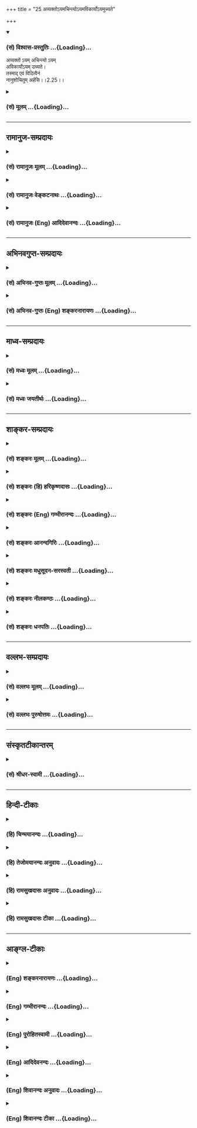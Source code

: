 +++
title = "25 अव्यक्तोऽयमचिन्त्योऽयमविकार्योऽयमुच्यते"

+++
<div class="js_include" newlevelforh1="3" title="(सं) विश्वास-प्रस्तुतिः" unfilled url="/purANam/mahAbhAratam/06-bhIShma-parva/02-bhagavad-gItA-parva/saMskRtam/vishvAsa-prastutiH/02_sAnkhya-yogaH_sarva-/25_avyakto-yamachint.md">
<details open><summary><h3>(सं) विश्वास-प्रस्तुतिः ...{Loading}...</h3></summary>

अव्यक्तो ऽयम् अचिन्त्यो ऽयम्  
अविकार्योऽयम् उच्यते।  
तस्माद् एवं विदित्वैनं  
नानुशोचितुम् अर्हसि।।2.25।।
</details>
</div>
<div class="js_include collapsed" newlevelforh1="3" title="(सं) मूलम्" unfilled url="/purANam/mahAbhAratam/06-bhIShma-parva/02-bhagavad-gItA-parva/saMskRtam/mUlam/02_sAnkhya-yogaH_sarva-/25_avyakto-yamachint.md">
<details><summary><h3>(सं) मूलम् ...{Loading}...</h3></summary>

अव्यक्तोऽयमचिन्त्योऽयमविकार्योऽयमुच्यते।  
तस्मादेवं विदित्वैनं नानुशोचितुमर्हसि।।2.25।।
</details>
</div>


_________________
## रामानुज-सम्प्रदायः
<div class="js_include collapsed" newlevelforh1="3" title="(सं) रामानुजः मूलम्" unfilled url="/purANam/mahAbhAratam/06-bhIShma-parva/02-bhagavad-gItA-parva/saMskRtam/rAmAnujaH/mUlam/02_sAnkhya-yogaH_sarva-/25_avyakto-yamachint.md">
<details><summary><h3>(सं) रामानुजः मूलम् ...{Loading}...</h3></summary>

।।2.25।। छेदनादियोग्यानि वस्तूनि यैः प्रमाणैः व्यज्यन्ते तैः **अयम्**
आत्मा न व्यज्यते इति **अव्यक्तः।** अतः छेद्यादिविजातीयः।
**अचिन्त्यः** च सर्ववस्तुविजातीयत्वेन तत्तत्स्वभावयुक्ततया चिन्तयितुम्
अपि न अर्हः। अतः च **अविकार्यः** विकारानर्हः। **तस्माद्**
उक्तलक्षणम् **एनम् आत्मानं विदित्वा** तत्कृते **न अनुशोचितुम्
अर्हसि।  
**

</details>
</div>
<div class="js_include collapsed" newlevelforh1="3" title="(सं) रामानुजः वेङ्कटनाथः" unfilled url="/purANam/mahAbhAratam/06-bhIShma-parva/02-bhagavad-gItA-parva/saMskRtam/rAmAnujaH/venkaTanAthaH/02_sAnkhya-yogaH_sarva-/25_avyakto-yamachint.md">
<details><summary><h3>(सं) रामानुजः वेङ्कटनाथः ...{Loading}...</h3></summary>

  
  
।।2.25।। पूर्वोक्तानुमानानामुपलम्भयुक्तिविरोधपरिहारमुखेन
सर्वदूषणपरिहारपरं प्रकृतोपसंहारपरं चअव्यक्तः इति श्लोकं व्याख्याति
छेदनेति। शरीरादीनि यैः प्रमाणैः च्छेदनादियोग्यतया प्रत्याय्यन्ते
तैस्तथाऽसौ न प्रत्याय्यतेअहं जानामि इत्यादिरूपेणैव ह्यात्मन उपलम्भः।
शाश्वतस्तु नित्यत्वादिविशिष्टरूपेणेति न पूर्वोक्तानुमानानां
धर्मिग्राहकविरोध इति भावः। निरूपितश्च मोक्षधर्मे व्यक्ताव्यक्तशब्दः
इन्द्रियैर्गृह्यते यद्यत्तत्तद्व्यक्तमिति स्थितिः। अव्यक्तमिति विज्ञेयं
लिङ्गग्राह्यमतीन्द्रियम् म.भा.शां.प. इति। ननु
कुसूलनिहितबीजस्याङ्कुरायोग्यत्वे साध्ये न तावद्व्यक्त्यपेक्षया
धर्मिग्राहकविरोधः। तथाप्यन्वयव्यतिरेकविषयभूतबीजत्वजात्याक्रान्ततया
सामान्यतो विरोध एव भवति। तद्वदत्रापि दृष्टसजातीयतया विरोधः
स्यादित्याशङ्क्याह अतश्छेद्यादिविसजातीय इति।
साजात्यग्राहकाभावाद्वैजात्यग्राहकाच्चेति भावः। सहेतुकं सप्रकारं
चाचिन्त्यशब्दार्थमाह सर्वेति। एतेन सौगताद्यभिमतानामात्मानित्यत्वसाधनानां
सत्त्वादीनां तदनुग्राहकतर्काणां चोपलम्भागमादिविरोधात् भूलशैथिल्यमुक्तं
भवति। अतश्चेति पूर्वोक्तप्रमाणानां बाधकाभावादपीत्यर्थः। यद्वा
अनुमानान्तरमुच्यते। तथाहि आत्मा विकारानर्हः
विकारित्वग्राहकप्रमाणशून्यत्वात् यथेश्वरस्वरूपम् इत्यन्वयदृष्टान्तः यथा
घटादिः इति व्यतिरेकः। यद्वा सामान्येन व्याप्तिः
यद्यादृशाकारग्राहकप्रमाणशून्यं तत्तादृशाकारं न भवति यथानीलं न पीताकारम्
इति। अविकार्य इत्येतावति निर्दिष्टे कादाचित्कविकाराभावमात्रेण
सिद्धसाधनता स्यादिति तत्परिहारकं प्रत्ययार्थं विवृणोति विकारानर्ह इति।
निषेधापेक्षया वेदनस्य पूर्वकालत्वात् क्त्वानिर्देशः न तु शोकापेक्षया।
तेनात्मवेदनस्य शोकाभावहेतुत्वमुक्तं भवति। अर्हसि आत्मवेदिनस्ते
शोकयोग्यतैव न स्यादिति भावः।  
  
  
  

</details>
</div>
<div class="js_include collapsed" newlevelforh1="3" title="(सं) रामानुजः (Eng) आदिदेवानन्दः" unfilled url="/purANam/mahAbhAratam/06-bhIShma-parva/02-bhagavad-gItA-parva/saMskRtam/rAmAnujaH/english/AdidevAnandaH/02_sAnkhya-yogaH_sarva-/25_avyakto-yamachint.md">
<details><summary><h3>(सं) रामानुजः (Eng) आदिदेवानन्दः ...{Loading}...</h3></summary>

2.25 The self is not made manifest by those Pramanas (means of
knowledge) by which objects susceptible of being cleft etc., are made
manifest; hence It is unmanifest, being different in kind from objects
susceptible to cleaving etc., It is inconceivable, being different in
kind from all objects. As It does not possess the essential nature of
any of them. It cannot even be conceived. Therefore, It is unchanging,
incapable of modifications. So knowing this self to be possessed of the
above mentioned alities, it does not become you to feel grief for Its
sake.

</details>
</div>


_________________
## अभिनवगुप्त-सम्प्रदायः
<div class="js_include collapsed" newlevelforh1="3" title="(सं) अभिनव-गुप्तः मूलम्" unfilled url="/purANam/mahAbhAratam/06-bhIShma-parva/02-bhagavad-gItA-parva/saMskRtam/abhinava-guptaH/mUlam/02_sAnkhya-yogaH_sarva-/25_avyakto-yamachint.md">
<details><summary><h3>(सं) अभिनव-गुप्तः मूलम् ...{Loading}...</h3></summary>

।।2.24 2.26।। नैनमित्यादि। नास्य नाशकारणं शस्त्रादि किंचित्करम्।
चिदेकस्वभावस्य अनाश्रितस्य +++(N K add निरपेक्षस्य after अनाश्रितस्य)+++
निरंशस्य +++(N omits निरंशस्य S adds निरवयवस्य after निरंशस्य)+++ स्वतन्त्रस्य
स्वभावान्तरापत्त्याश्रयविनाशावयवविभाग विरोधिप्रादुर्भावादिक्रमेण +++(S
प्रक्रमेण)+++ नाशयितुमशक्यत्वात्। न च देहान्तरगमनमस्य अपूर्वम्
देहान्वितोऽपि +++(N अपूर्वदेहान्नित्योऽपि)+++ सततं देहान्तरं गच्छति तेन
संबध्यते इत्यर्थः। देहस्य क्षणमात्रमप्यनवस्थायित्वात्। एवंभूतं विदित्वा
एनमात्मानं शोचितुं नार्हसि।  

</details>
</div>
<div class="js_include collapsed" newlevelforh1="3" title="(सं) अभिनव-गुप्तः (Eng) शङ्करनारायणः" unfilled url="/purANam/mahAbhAratam/06-bhIShma-parva/02-bhagavad-gItA-parva/saMskRtam/abhinava-guptaH/english/shankaranArAyaNaH/02_sAnkhya-yogaH_sarva-/25_avyakto-yamachint.md">
<details><summary><h3>(सं) अभिनव-गुप्तः (Eng) शङ्करनारायणः ...{Loading}...</h3></summary>

2.23-25 Nainam etc. upto arhasi. The weapons etc., that cause
destruction, haldly do anything to This. For, being, by nature,
exclusively pure Consciousness, remaining without support, having no
component parts and being independent, this cannot be destroyed through
the process of either assumption of an altogether different nature, or
the destruction of the support, or the mutual separation of the
component parts, or the rise of an opponent, and so on. Nor the act to
going to another body is a new thing for This. For, even when This is
\[apparently\] with a single body, This travels always to different
body; for the body does not remain the same even for a moment. By
understanding this Self to be as such, you should not lament This.

</details>
</div>


_________________
## माध्व-सम्प्रदायः
<div class="js_include collapsed" newlevelforh1="3" title="(सं) मध्वः मूलम्" unfilled url="/purANam/mahAbhAratam/06-bhIShma-parva/02-bhagavad-gItA-parva/saMskRtam/madhvaH/mUlam/02_sAnkhya-yogaH_sarva-/25_avyakto-yamachint.md">
<details><summary><h3>(सं) मध्वः मूलम् ...{Loading}...</h3></summary>

।।2.25।। अत एवाव्यक्तादिरूपः।  

</details>
</div>
<div class="js_include collapsed" newlevelforh1="3" title="(सं) मध्वः जयतीर्थः" unfilled url="/purANam/mahAbhAratam/06-bhIShma-parva/02-bhagavad-gItA-parva/saMskRtam/madhvaH/jayatIrthaH/02_sAnkhya-yogaH_sarva-/25_avyakto-yamachint.md">
<details><summary><h3>(सं) मध्वः जयतीर्थः ...{Loading}...</h3></summary>

।।2.25।। ननु ज्ञानिभिर्भगवान् दृश्यते चिन्त्यते च
तत्कथमुच्यतेऽव्यक्तोऽयमचिन्त्योऽयमिति तत्राऽऽह **अतएवे**ति।
अचिन्त्यशक्तित्वादेव। यथोक्तं अतोऽनन्ते न तथाहि लिङ्गम् इति।  

</details>
</div>


_________________
## शाङ्कर-सम्प्रदायः
<div class="js_include collapsed" newlevelforh1="3" title="(सं) शङ्करः मूलम्" unfilled url="/purANam/mahAbhAratam/06-bhIShma-parva/02-bhagavad-gItA-parva/saMskRtam/shankaraH/mUlam/02_sAnkhya-yogaH_sarva-/25_avyakto-yamachint.md">
<details><summary><h3>(सं) शङ्करः मूलम् ...{Loading}...</h3></summary>

।।2.25।।  
  
सर्वकरणाविषयत्वात् न व्यज्यत इति अव्यक्तः अयम् आत्मा। अत एव अचिन्त्यः
अयम्। यद्धि इन्द्रियगोचरः तत् चिन्ताविषयत्वमापद्यते। अयं त्वात्मा
अनिन्द्रियगोचरत्वात् अचिन्त्यः। अत एव अविकार्यः यथा क्षीरं  
दध्यातञ्चनादिना विकारि न तथा अयमात्मा। निरवयवत्वाच्च अविक्रियः। न हि
निरवयवं किञ्चित् विक्रियात्मकं दृष्टम्। अविक्रियत्वात् अविकार्यः अयम्
आत्मा उच्यते। तस्मात् एवं यथोक्तप्रकारेण एनम् आत्मानं विदित्वा त्वं न
अनुशोचितुमर्हसि हन्ताहमेषाम् मयैते हन्यन्त इति।।  
आत्मनः अनित्यत्वमभ्युपगम्य इदमुच्यते  
  

</details>
</div>
<div class="js_include collapsed" newlevelforh1="3" title="(सं) शङ्करः (हि) हरिकृष्णदासः" unfilled url="/purANam/mahAbhAratam/06-bhIShma-parva/02-bhagavad-gItA-parva/saMskRtam/shankaraH/hindI/harikRShNadAsaH/02_sAnkhya-yogaH_sarva-/25_avyakto-yamachint.md">
<details><summary><h3>(सं) शङ्करः (हि) हरिकृष्णदासः ...{Loading}...</h3></summary>

।।2.25।। तथा  
  
यह आत्मा बुद्धि आदि सब करणोंका विषय नहीं होनेके कारण व्यक्त नहीं होता (
जाना नहीं जा सकता ) इसलिये अव्यक्त है।  
इसीलिये यह अचिन्त्य है क्योंकि जो पदार्थ इन्द्रियगोचर होता है वही
चिन्तनका विषय होता है। यह आत्मा इन्द्रियगोचर न होनेसे अचिन्त्य है।  
यह आत्मा अविकारी है अर्थात् जैसे दहीके जावन आदिसे दूध विकारी हो जाता है
वैसे यह नहीं होता।  
तथा अवयवरहित ( निराकार ) होनेके कारण भी आत्मा अविक्रिय है क्योंकि कोई भी
अवयवरहित ( निराकार ) पदार्थ विकारवान् नहीं देखा गया। अतः विकाररहित
होनेके कारण यह आत्मा अविकारी कहा जाता है।  
सुतरां इस आत्माको उपर्युक्त प्रकारसे समझकर तुझे यह शोक नहीं करना चाहिये
कि मैं इनका मारनेवाला हूँ मुझसे ये मारे जाते हैं इत्यादि।  

</details>
</div>
<div class="js_include collapsed" newlevelforh1="3" title="(सं) शङ्करः (Eng) गम्भीरानन्दः" unfilled url="/purANam/mahAbhAratam/06-bhIShma-parva/02-bhagavad-gItA-parva/saMskRtam/shankaraH/english/gambhIrAnandaH/02_sAnkhya-yogaH_sarva-/25_avyakto-yamachint.md">
<details><summary><h3>(सं) शङ्करः (Eng) गम्भीरानन्दः ...{Loading}...</h3></summary>

2.25 Moreover, ucyate, it is said that; ayam, This, the Self; is
avyaktah, unmanifest, since, being beyond the ken of all the organs, It
cannot be objectified. For this very reason, ayam, This; is acintyah,
inconceivable. For anything that comes within the purview of the organs
becomes the object of thought. But this Self is inconceivable becuase It
is not an object of the organs. Hence, indeed, It is avikaryah,
unchangeable. This Self does not change as milk does when mixed with
curd, a curdling medium, etc. And It is chnageless owing to
partlessness, for it is not seen that any non-composite thing is
changeful. Not being subject to transformation, It is said to be
changeless. Tasmat, therefore; vidivata, having known; enam, this one,
the Self; evam, thus, as described; na arhasi, you ought not;
anusocitum, to grieve, thinking, 'I am the slayer of these; these are
killed by me.'

</details>
</div>
<div class="js_include collapsed" newlevelforh1="3" title="(सं) शङ्करः आनन्दगिरिः" unfilled url="/purANam/mahAbhAratam/06-bhIShma-parva/02-bhagavad-gItA-parva/saMskRtam/shankaraH/AnandagiriH/02_sAnkhya-yogaH_sarva-/25_avyakto-yamachint.md">
<details><summary><h3>(सं) शङ्करः आनन्दगिरिः ...{Loading}...</h3></summary>

।।2.25।। त्वंपदार्थपरिशोधनस्य प्रकृतत्वात्तत्रैव हेत्वन्तरमाह
**किञ्चेति।** आत्मनो नित्यत्वादिलक्षणस्य तथैवं प्रथा किमिति न भवति
तत्राह **अव्यक्त इति।** मा तर्हि प्रत्यक्षत्वं भूदनुमेयत्वं तु तस्य
किं न स्यादित्याशङ्क्याह **अतएवेति।** तदेव प्रपञ्चयति **यद्धीति।**
अतीन्द्रियत्वेऽपि सामान्यतो दृष्टविषयत्वं भविष्यतीत्याशङ्क्य
कूटस्थेनात्मना व्याप्तिलिङ्गाभावान्मैवमित्याह **अविकार्य इति।**
अविकार्यत्वे व्यतिरेकदृष्टान्तमाह **यथेति।** किं चात्मा न विक्रियते
निरवयवद्रव्यत्वाद्धटादिवदिति व्यतिरेक्यनुमानमाह **निरवयवत्वाच्चेति।**
निरवयवत्वेऽपि विक्रियावत्त्वे का क्षतिरित्याशङ्क्याह **नहीति।**
सावयवस्यैव विक्रियावत्त्वदर्शनाद् विक्रियावत्त्वे
निरवयवत्वानुपपत्तिरित्यर्थः। यद्धि सावयवं सक्रियं क्षीरादि तद्दध्यादिना
विकारमापद्यते नचात्मनः श्रुतिप्रमितनिरवयवत्वस्य
सावयवत्वमतोऽविक्रियत्वान्नायं विकार्यो भवितुमलमिति फलितमाह
**अविक्रियत्वादिति।**
आत्मयाथात्म्योपदेशमशोच्यानन्वशोचस्त्वमित्युपक्रम्य व्याख्यातमुपसंहरति
**तस्मादिति।**
अव्यक्तत्वाचिन्त्यत्वाविकार्यत्वनित्यत्वसर्वगतत्वादिरूपो यस्मादात्मा
निर्धारितस्तस्मात्तथैव ज्ञातुमुचितस्तज्ज्ञानस्य फलवत्त्वादित्यर्थः।
प्रतिषेध्यमनुशोकमेवाभिनयति **हन्ताहमिति।  
**

</details>
</div>
<div class="js_include collapsed" newlevelforh1="3" title="(सं) शङ्करः मधुसूदन-सरस्वती" unfilled url="/purANam/mahAbhAratam/06-bhIShma-parva/02-bhagavad-gItA-parva/saMskRtam/shankaraH/madhusUdana-sarasvatI/02_sAnkhya-yogaH_sarva-/25_avyakto-yamachint.md">
<details><summary><h3>(सं) शङ्करः मधुसूदन-सरस्वती ...{Loading}...</h3></summary>

।।2.25।। छेद्यत्वादिग्राहकप्रमाणाभावादपि तदभाव इत्याह
अव्यक्तोऽयमित्याद्यर्धेन। यो हीन्द्रियगोचरो भवति स  
  
प्रत्यक्षत्वाद्व्यक्त इत्युच्यते। अयं तु रूपादिहीनत्वान्न तथा। अतो न
प्रत्यक्षं तत्र छेद्यत्वादिग्राहकमित्यर्थः। प्रत्यक्षाभावेऽप्यनुमानं
स्यादित्यत आह अचिन्त्योऽयं चिन्त्योऽनुमेयस्तद्विलक्षणोऽयम्
क्वचित्प्रत्यक्षो हि वह्न्यादिर्गृहीतव्याप्तिकस्य  
  
धूमादेर्दर्शनात्क्वचिदनुमेयो भवति अप्रत्यक्षे तु
व्याप्तिग्रहणासंभवान्नानुमेयत्वमिति भावः। अप्रत्यक्षस्यापीन्द्रियादेः
सामान्यतो दृष्टानुमानविषयत्वं दृष्टमत आह अविकार्योऽयं
यद्विक्रियावच्चक्षुरादिकं तत्स्वकार्यान्यथानुपपत्त्या
कल्प्यमानमर्थापत्तेः  
  
सामान्यतो दृष्टानुमानस्य च विषयो भवति। अयं तु न विकार्यो न विक्रियावानतो
नार्थापत्तेः सामान्यतो दृष्टस्य वा विषय इत्यर्थः। लौकिकशब्दस्यापि
प्रत्यक्षादिपूर्वकत्वात्तन्निषेधेनैव निषेधः। ननु वेदेनैव तत्र
छेद्यत्वादि ग्रहीष्यत इत्यत आह उच्यते वेदेन
सोपकरणेनाच्छेद्याव्यक्तादिरूप एवायमुच्यते तात्पर्येण प्रतिपाद्यते अतो न
वेदस्य तत्प्रतिपादकस्यापि  
  
छेद्यत्वादिप्रतिपादकत्वमित्यर्थः। अत्रनैनं छिन्दन्ति इत्यत्र
शस्त्रादीनां तन्नाशकसामर्थ्याभाव उक्त़ः। अच्छेद्योऽयम् इत्यादौ तस्य
छेदादिकर्मत्वायोग्यत्वमुक्तम्। अव्यक्तोऽयम् इत्यत्र
तच्छेदादिग्राहकमानाभाव उक्त इत्यपौनरुक्त्यं द्रष्टव्यम्। वेदाविनाशिनम्
इत्यादिनां तु श्लोकानामर्थतः शब्दतश्च पौनरुक्त्यं भाष्यकृद्भिः परिहृतम्।
दुर्बोधत्वादात्मवस्तुनः पुनः पुनः प्रसङ्गमापाद्य शब्दान्तरेण तदेव वस्तु
निरूपयति भगवान्वासुदेवः। कथं नु नाम संसारिणां बुद्धिगोचरमापन्नं तत्त्वं
संसारनिवृत्तये स्यादिति वदद्भिः। एंव पूर्वोक्तयुक्तिभिरात्मनो नित्यत्वे
निर्विकारत्वे च सिद्धे तव शोको नोपपन्न इत्युपसंहरति  
  
तस्मादित्यर्धेन। एतादृशात्मस्वरूपवेदनस्य शोककारणनिवर्तकत्वात्तस्मिन्सति
शोको नोचितः। कारणाभावे  
  
कार्याभावस्यावश्यकत्वात्। तेनात्मानमविदित्वा यदन्वशोचस्तद्युक्तमेव।
आत्मानं विदित्वा तु नानुशोचितुमर्हसीत्यभिप्रायः।  

</details>
</div>
<div class="js_include collapsed" newlevelforh1="3" title="(सं) शङ्करः नीलकण्ठः" unfilled url="/purANam/mahAbhAratam/06-bhIShma-parva/02-bhagavad-gItA-parva/saMskRtam/shankaraH/nIlakaNThaH/02_sAnkhya-yogaH_sarva-/25_avyakto-yamachint.md">
<details><summary><h3>(सं) शङ्करः नीलकण्ठः ...{Loading}...</h3></summary>

।।2.25।। एवं ज्ञेयं वस्तूक्तं तच्च
तत्राध्यस्तदेहत्रयनिरासेनापरोक्षीकर्तव्यमित्याह **अव्यक्तोऽयमिति।**
व्यक्तं स्थूलशरीरं प्रत्यक्षगम्यं तदन्योयं प्रत्यगात्मा। तथा
अचिन्त्योऽयं चिन्त्यं चिन्तायोग्यं रूपादि प्रकाशकार्येणानुमेयं
चक्षुरादिसमुदायात्मकं लिङ्गशरीरं अप्रत्यक्षं ततोऽप्यन्योऽयम्। तथा
अविकार्योऽयं विकारं स्थूलसूक्ष्मकार्यभावेनावस्थानमर्हतीति विकार्यं
त्रिगुणात्मकं मूलाज्ञानं कारणशरीरं सुप्तोत्थितस्य न किंचिदवेदिषमिति
परामर्शदर्शनादहं न जानामीत्यनुभवाच्च साक्ष्येकगम्यं ततोऽप्यन्योऽयम्।
उच्यते व्यक्तादिनिषेधमुखेन नतु शृङ्गग्राहिकयाऽयमेवंविध इति
विधिमुखेनोच्यते। यस्मादेवमयमुच्यते तस्मादेनं विदित्वा
नानुशोचितुमर्हसि। तरति शोकमात्मवित् इति श्रुतेरात्मविद् भूत्वा
बन्धुवियोगजं शोकं मा कार्षीरित्यर्थः। उक्तं
चात्मनोऽवस्थात्रयातीतत्वम्स्वप्ननिद्रायुतावाद्यौ
प्राज्ञस्त्वस्वप्ननिद्रया। न निद्रां नैव च स्वप्नं तुर्ये पश्यन्ति
निश्चिताः। इति।  

</details>
</div>
<div class="js_include collapsed" newlevelforh1="3" title="(सं) शङ्करः धनपतिः" unfilled url="/purANam/mahAbhAratam/06-bhIShma-parva/02-bhagavad-gItA-parva/saMskRtam/shankaraH/dhanapatiH/02_sAnkhya-yogaH_sarva-/25_avyakto-yamachint.md">
<details><summary><h3>(सं) शङ्करः धनपतिः ...{Loading}...</h3></summary>

।।2.25।। किंच सर्वकरणागोचरत्वान्न व्यज्यत इत्यव्यक्तः। अयं प्रत्यक्षातीतः
प्रत्यक्षागोचरत्वात् अचिन्त्योऽनुमानागम्यः कार्यलिङ्गकानुमानगम्योऽपि न
भवतीत्याह। अविकार्यः विकारं न प्राप्नोतीत्यर्थः। एतेन
देहत्रयातिरिक्तोऽप्यर्थाद्बोधित इति ज्ञेयम्।
यत्त्वविकार्यःकर्मेन्द्रियाणामप्यगोचर इति तच्चिन्त्यम्। अव्यक्त
इत्यनेनैव तस्य संग्रहात्। अन्यथा सामान्यतो
दृष्टानुमानागोचरत्वालाभापत्तेश्च। उच्यतेनावेदविन्मनुते तं बृहन्तम्यतो
वाच निवर्तन्ते अप्राप्य मनसा सह इत्यादिश्रुतिभिः। तस्मादेवं
यथोक्तप्रकारेण एनमात्मानं ज्ञात्वाऽहं हन्ता मयैवैते हन्यन्त इति शोचितुं
नार्हसि।  

</details>
</div>


_________________
## वल्लभ-सम्प्रदायः
<div class="js_include collapsed" newlevelforh1="3" title="(सं) वल्लभः मूलम्" unfilled url="/purANam/mahAbhAratam/06-bhIShma-parva/02-bhagavad-gItA-parva/saMskRtam/vallabhaH/mUlam/02_sAnkhya-yogaH_sarva-/25_avyakto-yamachint.md">
<details><summary><h3>(सं) वल्लभः मूलम् ...{Loading}...</h3></summary>

।।2.25।। अव्यक्तोऽयमिति। अक्षरोऽयं वस्तुतोऽचिन्त्यश्च। प्रकृतिभ्यः परं
यत्तु तदचिन्त्यस्य लक्षणम् इति वाक्यात्। नन्वेवम्भूतमव्यक्तं प्रधानं
प्रसिद्धं तदेव किं निरूप्यत इति चेत्तत्राह अविकाऽर्योऽयमिति। प्रधानस्य
विकार्यत्वादित्यर्थः। तस्मादेवम्भूतमेनमात्मानं ज्ञात्वा त्वं
नानुशोचितमुर्हसि।  

</details>
</div>
<div class="js_include collapsed" newlevelforh1="3" title="(सं) वल्लभः पुरुषोत्तमः" unfilled url="/purANam/mahAbhAratam/06-bhIShma-parva/02-bhagavad-gItA-parva/saMskRtam/vallabhaH/puruShottamaH/02_sAnkhya-yogaH_sarva-/25_avyakto-yamachint.md">
<details><summary><h3>(सं) वल्लभः पुरुषोत्तमः ...{Loading}...</h3></summary>

  
  
।।2.25।। अव्यक्तो लौकिकेन्द्रियाग्राह्यः। अचिन्त्यो मनसोऽप्यगम्यः।
अविकार्यो विकाररहितः कर्मभिर्वाऽविकार्यः। अयं सर्वत्र व्यापकत्वेन
प्रत्यक्षतयोक्तः। उच्यते वेदैस्तद्रूपश्चेत्यर्थः। यदर्थमेतदुक्तं तदाह
तस्मादिति। तस्मादेनं पूर्वोक्तधर्मवन्तं विदित्वा अनुशोचितुं नार्हसि।  
  
  
  

</details>
</div>


_________________
## संस्कृतटीकान्तरम्
<div class="js_include collapsed" newlevelforh1="3" title="(सं) श्रीधर-स्वामी" unfilled url="/purANam/mahAbhAratam/06-bhIShma-parva/02-bhagavad-gItA-parva/saMskRtam/shrIdhara-svAmI/02_sAnkhya-yogaH_sarva-/25_avyakto-yamachint.md">
<details><summary><h3>(सं) श्रीधर-स्वामी ...{Loading}...</h3></summary>

।।2.25।। किंच अव्यक्तश्चक्षुराद्यविषयः अचिन्त्यो मनसोऽप्यविषयः अविकार्यः
कर्मेन्द्रियाणामप्यगोचर इत्यर्थः। उच्यत इति नित्यत्वादावभियुक्तोक्तिं
प्रमाणयति। उपसंहरति **तस्मादिति।  
**

</details>
</div>


_________________
## हिन्दी-टीकाः
<div class="js_include collapsed" newlevelforh1="3" title="(हि) चिन्मयानन्दः" unfilled url="/purANam/mahAbhAratam/06-bhIShma-parva/02-bhagavad-gItA-parva/hindI/chinmayAnandaH/02_sAnkhya-yogaH_sarva-/25_avyakto-yamachint.md">
<details><summary><h3>(हि) चिन्मयानन्दः ...{Loading}...</h3></summary>

।।2.25।। आत्मा के स्वरूप को भगवान् यहाँ और अधिक स्पष्ट करते हैं। यहाँ
प्रयुक्त शब्दों के द्वारा सत्य का निर्देश युक्तिपूर्वक किया गया है।  
अव्यक्त पंचमहाभूतों में जो सबसे अधिक स्थूल है जैसे पृथ्वी उसका ज्ञान
पांचों ज्ञानेन्द्रियों के द्वारा होता है। परन्तु जैसेजैसे सूक्ष्मतर
तत्त्व तक हम पहुँचते हैं वैसे यह ज्ञात होता है कि उसका ज्ञान पांचों
प्रकार से नहीं होता। जल में गंध नहीं है और अग्नि में रस नहीं है तो वायु
में रूप भी नहीं है। इस प्रकार आकाश सूक्ष्मतम होने से दृष्टिगोचर नहीं
होता। स्वभावत जो आकाश का भी कारण है उसका ज्ञान किसी भी इन्द्रिय के
द्वारा नहीं हो सकता। अत हमें स्वीकार करना पड़ेगा कि वह अव्यक्त है।  
इन्द्रियगोचर वस्तु व्यक्त कही जाती है। अत जो इन्द्रियों से परे है वह
अव्यक्त है। यद्यपि मैं किसी वृक्ष के बीज में वृक्ष को देखसुन नहीं सकता
हूँ और न उसका स्वाद स्पर्श या गंध ज्ञात कर सकता हूँ तथापि मैं जानता हूँ
कि यही बीज वृक्ष का कारण है। इस स्थिति में कहा जायेगा कि बीज में वृक्ष
अव्यक्त अवस्था में है। इस प्रकार आत्मा को अव्यक्त कहने का तात्पर्य यह है
कि वह इन्द्रियों के द्वारा जानने योग्य विषय नहीं है। उपनिषदों में
विस्तारपूर्वक बताया गया है कि आत्मा सबकी द्रष्टा होने से दृश्य विषय नहीं
बन सकती।  
अचिन्त्य आत्मा इन्द्रियों का विषय नहीं है उसी प्रकार यहाँ वह अचिन्त्य है
कहकर यह दर्शाते हैं कि मन और बुद्धि के द्वारा हम आत्मा का मनन और चिन्तन
नहीं कर सकते जैसे अन्य विषयों का विचार सम्भव है। इसका कारण यह है कि मन
और बुद्धि दोनों स्वयं जड़ हैं। परन्तु इस चैतन्य आत्मा के प्रकाश से चेतन
होकर वे अन्य विषयों को ग्रहण करते हैं। अब अपने ही मूलस्वरूप द्रष्टा को
वे किस प्रकार विषय रूप में जान सकेंगे दूरदर्शीय यन्त्र से देखने वाला
व्यक्ति स्वयं को नहीं देख सकता क्योंकि एक ही व्यक्ति स्वयं द्रष्टा और
दृश्य दोनों नहीं हो सकता। यह अचिन्त्य शब्द का तात्पर्य है। अत अव्यक्त और
अचिन्त्य शब्द से आत्मा को अभाव रूप नहीं समझ लेना चाहिए।  
अविकारी अवयवों से युक्त साकार पदार्थ परिच्छिन्न और विकारी होता है।
निरवयव आत्मा में किसी प्रकार का विकार संभव नहीं है।  
इस प्रकार श्रीकृष्ण अर्जुन को उपदेश करते हैं कि आत्मा को उसके शुद्ध रूप
से पहचान कर शोक करना त्याग देना चाहिए। ज्ञानी पुरुष अपने को न मारने वाला
समझता है और न ही मरने वाला मानता है।  
  
भौतिकवादी विचारकों के मत को स्वीकार करके यह मान भी लें कि आत्मा नित्य
नहीं है तब भी भगवान् कहते हैं  

</details>
</div>
<div class="js_include collapsed" newlevelforh1="3" title="(हि) तेजोमयानन्दः अनुवादः" unfilled url="/purANam/mahAbhAratam/06-bhIShma-parva/02-bhagavad-gItA-parva/hindI/tejomayAnandaH/anuvAdaH/02_sAnkhya-yogaH_sarva-/25_avyakto-yamachint.md">
<details><summary><h3>(हि) तेजोमयानन्दः अनुवादः ...{Loading}...</h3></summary>

।।2.25।। यह आत्मा अव्यक्त, अचिन्त्य और अविकारी कहा जाता है; इसलिए इसको
इस प्रकार जानकर तुमको शोक करना उचित नहीं है।।

</details>
</div>
<div class="js_include collapsed" newlevelforh1="3" title="(हि) रामसुखदासः अनुवादः" unfilled url="/purANam/mahAbhAratam/06-bhIShma-parva/02-bhagavad-gItA-parva/hindI/rAmasukhadAsaH/anuvAdaH/02_sAnkhya-yogaH_sarva-/25_avyakto-yamachint.md">
<details><summary><h3>(हि) रामसुखदासः अनुवादः ...{Loading}...</h3></summary>

।।2.25।। यह देही प्रत्यक्ष नहीं दीखता, यह चिन्तनका विषय नहीं है और यह
निर्विकार कहा जाता है। अतः इस देहीको ऐसा जानकर शोक नहीं करना चाहिये।

</details>
</div>
<div class="js_include collapsed" newlevelforh1="3" title="(हि) रामसुखदासः टीका" unfilled url="/purANam/mahAbhAratam/06-bhIShma-parva/02-bhagavad-gItA-parva/hindI/rAmasukhadAsaH/TIkA/02_sAnkhya-yogaH_sarva-/25_avyakto-yamachint.md">
<details><summary><h3>(हि) रामसुखदासः टीका ...{Loading}...</h3></summary>

2.25।।***व्याख्या--*'अव्यक्तोऽयम्'--**जैसे शरीर-संसार स्थूल-रूपसे
देखनेमें आता है, वैसे यह शरीरी स्थूलरूपसे देखनेमें आनेवाला नहीं है;
क्योंकि यह स्थूल सृष्टिसे रहित है।  
**'अचिन्त्योऽयम्'--**मन, बुद्धि आदि देखनेमें तो नहीं आते पर चिन्तनमें
आते, ही हैं अर्थात् ये सभी चिन्तनके विषय हैं। परन्तु यह देही चिन्तनका भी
विषय नहीं है; क्योंकि यह सूक्ष्म सृष्टिसे रहित है।  
**'अविकार्योऽयमुच्यते'--**यह देही विकार-रहित कहा जाता है अर्थात् इसमें
कभी किञ्चिन्मात्र भी परिवर्तन नहीं होता। सबका कारण प्रकृति है उस कारणभूत
प्रकृतिमें भी विकृति होती है। परन्तु इस देहीमें किसी प्रकारकी विकृति
नहीं होती; क्योंकि यह कारण सृष्टिसे रहित है।  
यहाँ चौबीसवें-पचीसवें श्लोकोंमें अच्छेद्य, अदाह्य, अक्लेद्य, अशोष्य,
अचल, अव्यक्त, अचिन्त्य और अविकार्य इन आठ विशेषणोंके द्वारा इस देहीका
निषेधमुखसे और नित्य सर्वगत स्थाणु और सनातन--इन चार विशेषणोंकेद्वारा इस
देहीका विधिमुखसे वर्णन किया गया है। परन्तु वास्तवमें इसका वर्णन हो नहीं
सकता क्योंकि यह वाणीका विषय नहीं है। जिससे वाणी आदि प्रकाशित होते हैं उस
देहीको वे सब प्रकाशित कैसे कर सकते हैं अतः इस देहीका ऐसा अनुभव करना ही
इसका वर्णन करना है।  
**'तस्मादेवं विदित्वैनं नानुशोचितुमर्हसि'--**इसलिये इस देहीको
अच्छेद्य, अशोष्य, नित्य, सनातन, अविकार्य आदि जान लें अर्थात् ऐसा अनुभव
कर लें तो फिर शोक हो ही नहीं सकता।

</details>
</div>


_________________
## आङ्ग्ल-टीकाः
<div class="js_include collapsed" newlevelforh1="3" title="(Eng) शङ्करनारायणः" unfilled url="/purANam/mahAbhAratam/06-bhIShma-parva/02-bhagavad-gItA-parva/english/shankaranArAyaNaH/02_sAnkhya-yogaH_sarva-/25_avyakto-yamachint.md">
<details><summary><h3>(Eng) शङ्करनारायणः ...{Loading}...</h3></summary>

2.25. This is declared to be non-evident, imponderable, and
unchangeable. Therefore understanding This as such you should not
lament.

</details>
</div>
<div class="js_include collapsed" newlevelforh1="3" title="(Eng) गम्भीरानन्दः" unfilled url="/purANam/mahAbhAratam/06-bhIShma-parva/02-bhagavad-gItA-parva/english/gambhIrAnandaH/02_sAnkhya-yogaH_sarva-/25_avyakto-yamachint.md">
<details><summary><h3>(Eng) गम्भीरानन्दः ...{Loading}...</h3></summary>

2.25 It is said that This is unmanifest; This is inconceivable; This is
unchangeable. Therefore, having known This thus, you ougth not to
grieve.

</details>
</div>
<div class="js_include collapsed" newlevelforh1="3" title="(Eng) पुरोहितस्वामी" unfilled url="/purANam/mahAbhAratam/06-bhIShma-parva/02-bhagavad-gItA-parva/english/purohitasvAmI/02_sAnkhya-yogaH_sarva-/25_avyakto-yamachint.md">
<details><summary><h3>(Eng) पुरोहितस्वामी ...{Loading}...</h3></summary>

2.25 It is named the Unmanifest, the Unthinkable, the immutable.
Wherefore, knowing the Spirit as such, thou hast no cause to grieve.

</details>
</div>
<div class="js_include collapsed" newlevelforh1="3" title="(Eng) आदिदेवनन्दः" unfilled url="/purANam/mahAbhAratam/06-bhIShma-parva/02-bhagavad-gItA-parva/english/AdidevanandaH/02_sAnkhya-yogaH_sarva-/25_avyakto-yamachint.md">
<details><summary><h3>(Eng) आदिदेवनन्दः ...{Loading}...</h3></summary>

2.25 This (self) is said to be unmanifest, inconceivable and unchanging.
Therefore, knowing It thus, it does not befit you to grieve.

</details>
</div>
<div class="js_include collapsed" newlevelforh1="3" title="(Eng) शिवानन्दः अनुवादः" unfilled url="/purANam/mahAbhAratam/06-bhIShma-parva/02-bhagavad-gItA-parva/english/shivAnandaH/anuvAdaH/02_sAnkhya-yogaH_sarva-/25_avyakto-yamachint.md">
<details><summary><h3>(Eng) शिवानन्दः अनुवादः ...{Loading}...</h3></summary>

2.25 This (Self) is said to be unmanifested, unthinkable and
unchangeable. Therefore, knowing This to be such, thou shouldst not
grieve.

</details>
</div>
<div class="js_include collapsed" newlevelforh1="3" title="(Eng) शिवानन्दः टीका" unfilled url="/purANam/mahAbhAratam/06-bhIShma-parva/02-bhagavad-gItA-parva/english/shivAnandaH/TIkA/02_sAnkhya-yogaH_sarva-/25_avyakto-yamachint.md">
<details><summary><h3>(Eng) शिवानन्दः टीका ...{Loading}...</h3></summary>

2.25 अव्यक्तः unmanifested; अयम् this (Self); अचिन्त्यः unthinkable;
अयम् this; अविकार्यः unchangeable; अयम् this; उच्यते is said; तस्मात्
therefore; एवम् thus; विदित्वा having known; एनम् this; न not;
अनुशोचितुम् to grieve; अर्हसि (thou) oughtest.Commentary The Self is not
an object of perception. It can hardly be seen by the physical eyes.
Therefore; the Self is unmanifested. That which is seen by the eyes
becomes an object of thought. As the Self cannot be perceived by the
eyes; It is unthinkable. Milk when mixed with buttermilk changes its
form. The Self cannot change Its form like milk. Hence; It is changeless
and immutable. Therefore; thus understanding the Self; thou shouldst not
mourn. Thou shouldst not think also that thou art their slayer and that
they are killed by thee.

</details>
</div>
